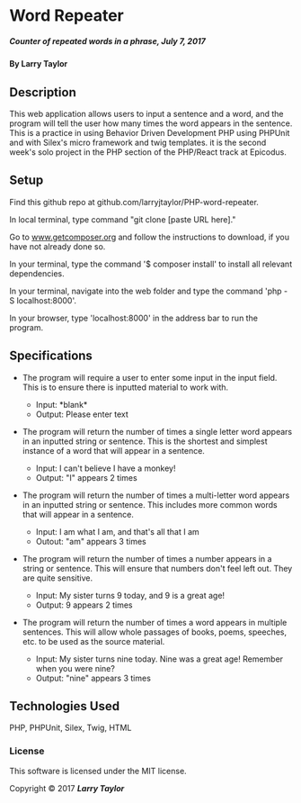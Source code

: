 # Word Repeater

##### _Counter of repeated words in a phrase, July 7, 2017_

#### By Larry Taylor

## Description

This web application allows users to input a sentence and a word, and the program will tell the user how many times the word appears in the sentence. This is a practice in using Behavior Driven Development PHP using PHPUnit and with Silex's micro framework and twig templates. it is the second week's solo project in the PHP section of the PHP/React track at Epicodus.

## Setup

Find this github repo at github.com/larryjtaylor/PHP-word-repeater.

In local terminal, type command "git clone [paste URL here]."

Go to www.getcomposer.org and follow the instructions to download, if you have not already done so.

In your terminal, type the command '$ composer install' to install all relevant dependencies.

In your terminal, navigate into the web folder and type the command 'php -S localhost:8000'.

In your browser, type 'localhost:8000' in the address bar to run the program.

## Specifications
* The program will require a user to enter some input in the input field. This is to ensure there is inputted material to work with.
    * Input: \*blank\*
    * Output: Please enter text

* The program will return the number of times a single letter word appears in an inputted string or sentence. This is the shortest and simplest instance of a word that will appear in a sentence.
    * Input: I can't believe I have a monkey!
    * Output: "I" appears 2 times

* The program will return the number of times a multi-letter word appears in an inputted string or sentence. This includes more common words that will appear in a sentence.
    * Input: I am what I am, and that's all that I am
    * Outout: "am" appears 3 times

* The program will return the number of times a number appears in a string or sentence. This will ensure that numbers don't feel left out. They are quite sensitive.
    * Input: My sister turns 9 today, and 9 is a great age!
    * Output: 9 appears 2 times

* The program will return the number of times a word appears in multiple sentences. This will allow whole passages of books, poems, speeches, etc. to be used as the source material.
    * Input: My sister turns nine today. Nine was a great age! Remember when you were nine?
    * Output: "nine" appears 3 times


## Technologies Used

PHP, PHPUnit, Silex, Twig, HTML

### License
This software is licensed under the MIT license.

Copyright &copy; 2017 **_Larry Taylor_**
